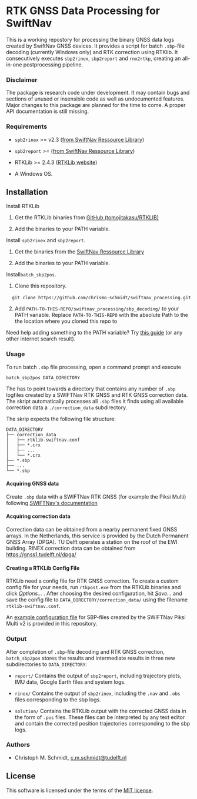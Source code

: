 RTK GNSS Data Processing for SwiftNav
==============================

This is a working repostory for processing the binary GNSS data logs created by SwiftNav GNSS devices. It provides a script for batch `.sbp`-file decoding (currently Windows only) and RTK correction using RTKlib. It consecutively executes `sbp2rinex`, `sbp2report` and `rnx2rtkp`, creating an all-in-one postprocessing pipeline. 

### Disclaimer

The package is research code under development. It may contain bugs and sections of unused or insensible code as well as undocumented features. Major changes to this package are planned for the time to come. A proper API documentation is still missing. 

### Requirements

- `spb2rinex` >= v2.3 ([from SwiftNav Ressource Library](https://www.swiftnav.com/resource-library?title=sbp2rinex&product=sbp2rinex&release=Latest))

- `spb2report` >= ([from SwiftNav Ressource Library](https://www.swiftnav.com/resource-library?title=sbp2rinex&product=sbp2report&release=Latest))

- RTKLib >= 2.4.3 ([RTKLib website](https://www.rtklib.com/))

- A Windows OS.

## Installation

Install RTKLib

1. Get the RTKLib binaries from [GitHub (tomojitakasu/RTKLIB)](https://github.com/tomojitakasu/RTKLIB_bin/tree/rtklib_2.4.3)

2. Add the binaries to your PATH variable.

Install `spb2rinex` and `sbp2report`.

1. Get the binaries from the [SwiftNav Ressource Library](https://www.swiftnav.com/resource-library)

2. Add the binaries to your PATH variable.

Install`batch_sbp2pos`.

1. Clone this repository. 

    `git clone https://github.com/chrismo-schmidt/swiftnav_processing.git`

2. Add `PATH-TO-THIS-REPO/swiftnav_processing/sbp_decoding/` to your PATH variable. Replace `PATH-TO-THIS-REPO` with the absolute Path to the the location where you cloned this repo to

Need help adding something to the PATH variable? Try [this guide](https://helpdeskgeek.com/windows-10/add-windows-path-environment-variable/) (or any other internet search result).

### Usage

To run batch `.sbp` file processing, open a command prompt and execute

`batch_sbp2pos DATA_DIRECTORY`

The has to point towards a directory that contains any number of `.sbp` logfiles created by a SWIFTNav RTK GNSS and RTK GNSS correction data. The skript automatically processes all `.sbp` files it finds using all available correction data a `./correction_data` subdirectory.

 The skrip expects the following file structure:

```
DATA_DIRECTORY
├── correction_data
│   ├── rtklib-swiftnav.conf
│   ├── *.crx
│   ├── ...
│   └── *.crx
├── *.sbp
├── ...
└── *.sbp
```

#### Acquiring GNSS data

Create `.sbp` data with a SWIFTNav RTK GNSS (for example the Piksi Multi) following [SWIFTNav's documentation](https://support.swiftnav.com/support/solutions/folders/44001204965)

#### Acquiring correction data

Correction data can be obtained from a nearby permanent fixed GNSS arrays. In the Netherlands, this service is provided by the Dutch Permanent GNSS Array (DPGA). TU Delft operates a station on the roof of the EWI building. RINEX correction data can be obtained from https://gnss1.tudelft.nl/dpga/

#### Creating a RTKLib Config File

RTKLib need a config file for RTK GNSS correction. To create a custom config file for your needs, run `rtkpost.exe` from the RTKLib binaries and click *<u>O</u>ptions...* . After choosing the desired configuration, hit *<u>S</u>ave...* and save the config file to `DATA_DIRECTORY/correction_data/` using the filename `rtklib-swiftnav.conf`. 

An [example configuration file](https://github.com/chrismo-schmidt/swiftnav_processing/blob/main/sbp_processing/rtklib-swiftnav.conf) for SBP-files created by the SWIFTNav Piksi Multi v2 is provided in this repository. 

### Output

After completion of `.sbp`-file decoding and RTK GNSS correction, `batch_sbp2pos` stores the results and intermediate results in three new subdirectories to `DATA_DIRECTORY`:

- `report/` Contains the output of `sbp2report`, including trajectory plots, IMU data, Google Earth files and system logs. 

- `rinex/` Contains the output of `sbp2rinex`, including the `.nav` and `.obs` files corresponding to the sbp logs.

- `solution/` Contains the RTKLib output with the corrected GNSS data in the form of `.pos` files. These files can be interpreted by any text editor and contain the corrected position trajectories corresponding to the sbp logs. 

### Authors

- Christoph M. Schmidt, c.m.schmidt@tudelft.nl

License
--------------------

This software is licensed under the terms of the [MIT license](https://github.com/chrismo-schmidt/swiftnav_processing/blob/main/LICENSE).
